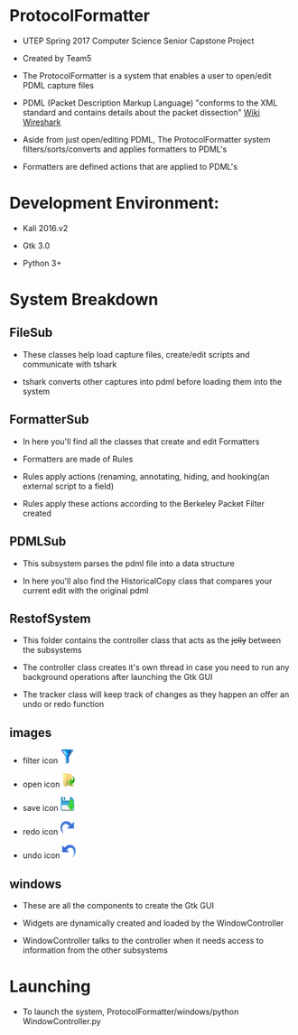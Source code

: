 # ProtocolFormatter

+ UTEP Spring 2017 Computer Science Senior Capstone Project

+ Created by Team5

+ The ProtocolFormatter is a system that enables a user to open/edit PDML capture files

+ PDML (Packet Description Markup Language) "conforms to the XML standard and contains details about the packet dissection" [Wiki Wireshark](https://en.wikipedia.org/wiki/Berkeley_Packet_Filter)

+ Aside from just open/editing PDML, The ProtocolFormatter system filters/sorts/converts and applies formatters to PDML's

+ Formatters are defined actions that are applied to PDML's

# Development Environment:

+ Kali 2016.v2

+ Gtk 3.0

+ Python 3+
 
# System Breakdown

## FileSub

+ These classes help load capture files, create/edit scripts and communicate with tshark 

+ tshark converts other captures into pdml before loading them into the system

## FormatterSub

+ In here you'll find all the classes that create and edit Formatters 

+ Formatters are made of Rules 

+ Rules apply actions (renaming, annotating, hiding, and hooking(an external script to a field)

+ Rules apply these actions according to the Berkeley Packet Filter created

## PDMLSub

+ This subsystem parses the pdml file into a data structure 

+ In here you'll also find the HistoricalCopy class that compares your current edit with the original pdml

## RestofSystem

+ This folder contains the controller class that acts as the ~~jelly~~ between the subsystems 

+ The controller class creates it's own thread in case you need to run any background operations after launching the Gtk GUI

+ The tracker class will keep track of changes as they happen an offer an undo or redo function 

## images

+ filter icon
![filter](https://github.com/dgonzalez33/ProtocolFormatter/blob/master/images/filter.png)

+ open icon
![open](https://github.com/dgonzalez33/ProtocolFormatter/blob/master/images/open.png)

+ save icon
![save](https://github.com/dgonzalez33/ProtocolFormatter/blob/master/images/save.png)

+ redo icon
![redo](https://github.com/dgonzalez33/ProtocolFormatter/blob/master/images/redo.png)

+ undo icon
![undo](https://github.com/dgonzalez33/ProtocolFormatter/blob/master/images/undo.png)

## windows

+ These are all the components to create the Gtk GUI

+ Widgets are dynamically created and loaded by the WindowController 

+ WindowController talks to the controller when it needs access to information from the other subsystems 
 
# Launching

+ To launch the system, ProtocolFormatter/windows/python WindowController.py
 
